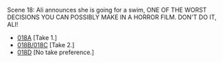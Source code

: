 Scene 18: Ali announces she is going for a swim, ONE OF THE WORST DECISIONS YOU CAN POSSIBLY MAKE IN A HORROR FILM. DON'T DO IT, ALI!

* [018A](018A--Take01--.md) [Take 1.]
* [018B/018C](018B-018C--Take02--.md) [Take 2.]
* [018D](018D--NoPref.--.md) [No take preference.]